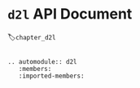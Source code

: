 # `d2l` API Document
:label:`chapter_d2l`


```eval_rst

.. automodule:: d2l
   :members:
   :imported-members:

```
